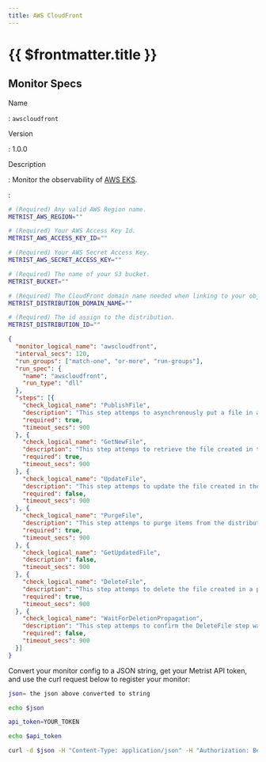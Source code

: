 ```yaml
---
title: AWS CloudFront
---
```


# {{ $frontmatter.title }}

## Monitor Specs

Name

: `awscloudfront`

Version

: 1.0.0

Description

: Monitor the observability of [AWS EKS](https://aws.amazon.com/eks/).

: &nbsp;


<!--@include: /parts/_1.md-->


<!--@include: /parts/_2.md-->


<!--@include: /parts/_3.md-->


```sh
# (Required) Any valid AWS Region name.
METRIST_AWS_REGION=""

# (Required) Your AWS Access Key Id.
METRIST_AWS_ACCESS_KEY_ID=""

# (Required) Your AWS Secret Access Key.
METRIST_AWS_SECRET_ACCESS_KEY=""

# (Required) The name of your S3 bucket.
METRIST_BUCKET=""

# (Required) The CloudFront domain name needed when linking to your objects.
METRIST_DISTRIBUTION_DOMAIN_NAME=""

# (Required) The id assign to the distribution.
METRIST_DISTRIBUTION_ID=""
```

<!--@include: /parts/tips_env-vars.md -->


<!--@include: /parts/_4.md-->


```json
{
  "monitor_logical_name": "awscloudfront",
  "interval_secs": 120,
  "run_groups": ["match-one", "or-more", "run-groups"],
  "run_spec": {
    "name": "awscloudfront",
    "run_type": "dll"
  },
  "steps": [{
    "check_logical_name": "PublishFile",
    "description": "This step attemps to asynchronously put a file in an S3 bucket.",
    "required": true,
    "timeout_secs": 900
  }, {
    "check_logical_name": "GetNewFile",
    "description": "This step attemps to retrieve the file created in the previous step.",
    "required": true,
    "timeout_secs": 900
  }, {
    "check_logical_name": "UpdateFile",
    "description": "This step attemps to update the file created in the previous step.",
    "required": false,
    "timeout_secs": 900
  }, {
    "check_logical_name": "PurgeFile",
    "description": "This step attemps to purge items from the distribution.",
    "required": true,
    "timeout_secs": 900
  }, {
    "check_logical_name": "GetUpdatedFile",
    "description": false,
    "timeout_secs": 900
  }, {
    "check_logical_name": "DeleteFile",
    "description": "This step attemps to delete the file created in a previous step.",
    "required": true,
    "timeout_secs": 900
  }, {
    "check_logical_name": "WaitForDeletionPropagation",
    "description": "This step attemps to confirm the DeleteFile step was successful.",
    "required": false,
    "timeout_secs": 900
  }]
}
```

Convert your monitor config to a JSON string, get your Metrist API token, and use the curl request below to register your monitor:

```sh
json= the json above converted to string

echo $json

api_token=YOUR_TOKEN

echo $api_token

curl -d $json -H "Content-Type: application/json" -H "Authorization: Bearer $api_token" 'https://app.metrist.io/api/v0/monitor-config'

```

<!--@include: /parts/tips_api.md-->


<!--@include: /parts/_5.md-->


<!--@include: /parts/result.md-->